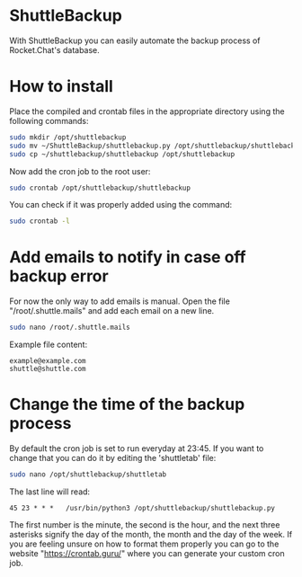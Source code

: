 # ShuttleBackup
With ShuttleBackup you can easily automate the backup process of Rocket.Chat's database.

# How to install
Place the compiled and crontab files in the appropriate directory using the following commands:
```bash
sudo mkdir /opt/shuttlebackup
sudo mv ~/ShuttleBackup/shuttlebackup.py /opt/shuttlebackup/shuttlebackup.py
sudo cp ~/shuttlebackup/shuttlebackup /opt/shuttlebackup
```

Now add the cron job to the root user:
```bash
sudo crontab /opt/shuttlebackup/shuttlebackup
```

You can check if it was properly added using the command:
```bash
sudo crontab -l
```

# Add emails to notify in case off backup error
For now the only way to add emails is manual.
Open the file "/root/.shuttle.mails" and add each email on a new line.
```bash
sudo nano /root/.shuttle.mails
```
Example file content:
```
example@example.com
shuttle@shuttle.com
```

# Change the time of the backup process

By default the cron job is set to run everyday at 23:45.
If you want to change that you can do it by editing the 'shuttletab' file:
```bash
sudo nano /opt/shuttlebackup/shuttletab
```
The last line will read:
```
45 23 * * *   /usr/bin/python3 /opt/shuttlebackup/shuttlebackup.py
```
The first number is the minute, the second is the hour, and the next three asterisks signify the day of the month, the month and the day of the week.
If you are feeling unsure on how to format them properly you can go to the website "https://crontab.guru/" where you can generate your custom cron job.

